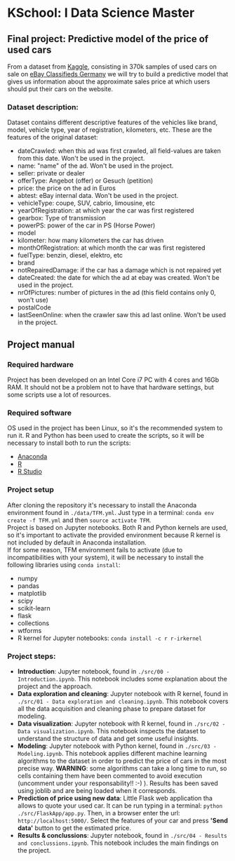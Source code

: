 # KSchool: I Data Science Master

## Final project: Predictive model of the price of used cars

From a dataset from [Kaggle](https://www.kaggle.com/orgesleka/used-cars-database), consisting in 370k samples of used cars on sale on [eBay Classifieds Germany](https://www.ebay-kleinanzeigen.de/) we will try to build a predictive model that gives us information about the approximate sales price at which users should put their cars on the website.

### Dataset description:  
Dataset contains different descriptive features of the vehicles like brand, model, vehicle type, year of registration, kilometers, etc. These are the features of the original dataset:
* dateCrawled: when this ad was first crawled, all field-values are taken from this date. Won't be used in the project.
* name: "name" of the ad. Won't be used in the project.
* seller: private or dealer
* offerType: Angebot (offer) or Gesuch (petition)
* price: the price on the ad in Euros
* abtest: eBay internal data. Won't be used in the project.
* vehicleType: coupe, SUV, cabrio, limousine, etc
* yearOfRegistration: at which year the car was first registered
* gearbox: Type of transmission
* powerPS: power of the car in PS (Horse Power)
* model
* kilometer: how many kilometers the car has driven
* monthOfRegistration: at which month the car was first registered
* fuelType: benzin, diesel, elektro, etc
* brand
* notRepairedDamage: if the car has a damage which is not repaired yet
* dateCreated: the date for which the ad at ebay was created. Won't be used in the project.
* nrOfPictures: number of pictures in the ad (this field contains only 0, won't use)
* postalCode
* lastSeenOnline: when the crawler saw this ad last online. Won't be used in the project.

## Project manual  

### Required hardware  
Project has been developed on an Intel Core i7 PC with 4 cores and 16Gb RAM. It should not be a problem not to have that hardware settings, but some scripts use a lot of resources.  

### Required software  
OS used in the project has been Linux, so it's the recommended system to run it. R and Python has been used to create the scripts, so it will be necessary to install both to run the scripts:  
* [Anaconda](https://www.anaconda.com/download/#linux)  
* [R](https://cran.r-project.org/)  
* [R Studio](https://www.rstudio.com/products/rstudio/download/)  

### Project setup  
After cloning the repository it's necessary to install the Anaconda environment found in `./data/TFM.yml`. Just type in a terminal: `conda env create -f TFM.yml` and then `source activate TFM`.  
Project is based on Jupyter notebooks. Both R and Python kernels are used, so it's important to activate the provided environment because R kernel is not included by default in Anaconda installation.  
If for some reason, TFM environment fails to activate (due to incompatibilities with your system), it will be necessary to install the following libraries using `conda install`:
* numpy
* pandas
* matplotlib
* scipy
* scikit-learn
* flask
* collections
* wtforms
* R kernel for Jupyter notebooks: `conda install -c r r-irkernel`

### Project steps:
* **Introduction**: Jupyter notebook, found in `./src/00 - Introduction.ipynb`. This notebook includes some explanation about the project and the approach.
* **Data exploration and cleaning**: Jupyter notebook with R kernel, found in `./src/01 - Data exploration and cleaning.ipynb`. This notebook covers all the data acquisition and cleaning phase to prepare dataset for modeling.  
* **Data visualization**: Jupyter notebook with R kernel, found in `./src/02 - Data visualization.ipynb`. This notebook inspects the dataset to understand the structure of data and get some useful insights.
* **Modeling**: Jupyter notebook with Python kernel, found in `./src/03 - Modeling.ipynb`. This notebook applies different machine learning algorithms to the dataset in order to predict the price of cars in the most precise way. **WARNING**: some algorithms can take a long time to run, so cells containing them have been commented to avoid execution (uncomment under your responsability!! :-) ). Results has been saved using joblib and are being loaded when it corresponds.
* **Prediction of price using new data**: Little Flask web application tha allows to quote your used car. It can be run typing in a terminal: `python ./src/FlaskApp/app.py`. Then, in a browser enter the url: `http://localhost:5000/`. Select the features of your car and press **'Send data'** button to get the estimated price.
* **Results & conclussions**: Jupyter notebook, found in `./src/04 - Results and conclussions.ipynb`. This notebook includes the main findings on the project.
